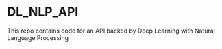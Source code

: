 # DL_NLP_API
This repo contains code for an API backed by Deep Learning with Natural Language Processing 
